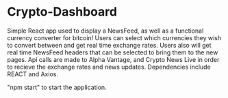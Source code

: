 # Crypto-Dashboard
Simple React app used to display a NewsFeed, as well as a functional currency converter for bitcoin!
Users can select which currencies they wish to convert between and get real time exchange rates.
Users also will get real time NewsFeed headers that can be selected to bring them to the new pages.
Api calls are made to Alpha Vantage, and Crypto News Live in order to recieve the exchange rates and news updates.
Dependencies include REACT and Axios.

"npm start" to start the application.
